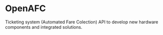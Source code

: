 # OpenAFC
Ticketing system (Automated Fare Colection) API to develop new hardware components and integrated solutions.
